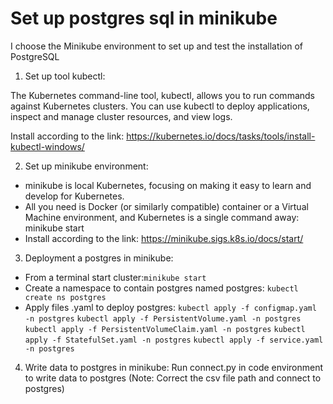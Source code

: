 # Set up postgres sql in minikube
I choose the Minikube environment to set up and test the installation of PostgreSQL 

1. Set up tool kubectl:


The Kubernetes command-line tool, kubectl, allows you to run commands against Kubernetes clusters. You can use kubectl to deploy applications, inspect and manage cluster resources, and view logs.

Install according to the link: https://kubernetes.io/docs/tasks/tools/install-kubectl-windows/

2. Set up minikube environment:

- minikube is local Kubernetes, focusing on making it easy to learn and develop for Kubernetes.
- All you need is Docker (or similarly compatible) container or a Virtual Machine environment, and Kubernetes is a single command away: minikube start
- Install according to the link: https://minikube.sigs.k8s.io/docs/start/


3. Deployment a postgres in minikube:
- From a terminal start cluster:`minikube start`
- Create a namespace to contain postgres named postgres: `kubectl create ns postgres`
- Apply files .yaml to deploy postgres:
`kubectl apply -f configmap.yaml -n postgres`
`kubectl apply -f PersistentVolume.yaml -n postgres`
`kubectl apply -f PersistentVolumeClaim.yaml -n postgres`
`kubectl apply -f StatefulSet.yaml -n postgres`
`kubectl apply -f service.yaml -n postgres`

4. Write data to postgres in minikube:
Run connect.py in code environment to write data to postgres (Note: Correct the csv file path and connect to postgres)


